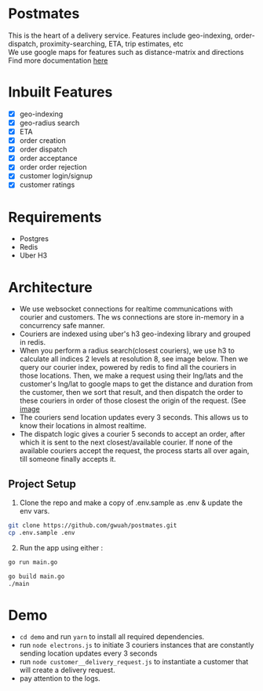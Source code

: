 # Postmates

This is the heart of a delivery service. Features include geo-indexing, order-dispatch, proximity-searching, ETA, trip estimates, etc <br/>
We use google maps for features such as distance-matrix and directions <br/>
Find more documentation [here](https://github.com/gwuah/postmates/blob/master/API_DOCS.md)

# Inbuilt Features

- [x] geo-indexing
- [x] geo-radius search
- [x] ETA
- [x] order creation
- [x] order dispatch
- [x] order acceptance
- [x] order order rejection
- [x] customer login/signup
- [x] customer ratings

# Requirements

- Postgres
- Redis
- Uber H3

# Architecture

- We use websocket connections for realtime communications with courier and customers. The ws connections are store in-memory in a concurrency safe manner.
- Couriers are indexed using uber's h3 geo-indexing library and grouped in redis.
- When you perform a radius search(closest couriers), we use h3 to calculate all indices 2 levels at resolution 8, see image below. Then we query our courier index, powered by redis to find all the couriers in those locations. Then, we make a request using their lng/lats and the customer's lng/lat to google maps to get the distance and duration from the customer, then we sort that result, and then dispatch the order to these couriers in order of those closest the origin of the request. (See [image](https://github.com/gwuah/postmates/blob/master/img/radius.png)
- The couriers send location updates every 3 seconds. This allows us to know their locations in almost realtime.
- The dispatch logic gives a courier 5 seconds to accept an order, after which it is sent to the next closest/available courier. If none of the available couriers accept the request, the process starts all over again, till someone finally accepts it.

## Project Setup

1. Clone the repo and make a copy of .env.sample as .env & update the env vars.

```bash
git clone https://github.com/gwuah/postmates.git
cp .env.sample .env
```

2. Run the app using either :

```bash
go run main.go
```

```bash
go build main.go
./main
```

# Demo

- `cd demo` and run `yarn` to install all required dependencies.
- run `node electrons.js` to initiate 3 couriers instances that are constantly sending location updates every 3 seconds
- run `node customer__delivery_request.js` to instantiate a customer that will create a delivery request.
- pay attention to the logs.
